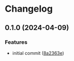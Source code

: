# Changelog

## 0.1.0 (2024-04-09)


### Features

* initial commit ([8a2363e](https://github.com/jrandolf/lit-motion/commit/8a2363ef0add9943ea0036049c0106aa3659fc68))
